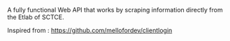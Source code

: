 A fully functional Web API that works by scraping information directly from the Etlab of SCTCE. 

Inspired from : https://github.com/mellofordev/clientlogin